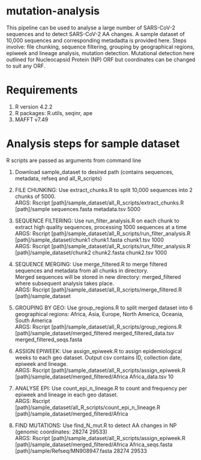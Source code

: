 # mutation-analysis
This pipeline can be used to analyse a large number of SARS-CoV-2 sequences and to detect SARS-CoV-2 AA changes. A sample dataset of 10,000 sequences and corresponding metadadta is provided here. 
Steps involve: file chunking, sequence filtering, grouping by geographical regions, epiweek and lineage analysis, mutation detection. Mutational detection here outlined for Nucleocapsid Protein (NP) ORF but coordinates can be changed to suit any ORF.

# Requirements
1. R version 4.2.2
2. R packages: R.utils, seqinr, ape
3. MAFFT v7.49

# Analysis steps for sample dataset
R scripts are passed as arguments from command line

1. Download sample_dataset to desired path (contains sequences, metadata, refseq and all_R_scripts)

2. FILE CHUNKING: Use extract_chunks.R to split 10,000 sequences into 2 chunks of 5000.  
ARGS: Rscript [path]/sample_dataset/all_R_scripts/extract_chunks.R [path]/sample sequences.fasta metadata.tsv 5000  

3. SEQUENCE FILTERING: Use run_filter_analysis.R on each chunk to extract high quality sequences, processing 1000 sequences at a time  
ARGS: Rscript [path]/sample_dataset/all_R_scripts/run_filter_analysis.R [path]/sample_dataset/chunk1 chunk1.fasta chunk1.tsv 1000  
ARGS: Rscript [path]/sample_dataset/all_R_scripts/run_filter_analysis.R [path]/sample_dataset/chunk2 chunk2.fasta chunk2.tsv 1000  

4. SEQUENCE MERGING: Use merge_filtered.R to merge filtered sequences and metadata from all chunks in directory.  
Merged sequences will be stored in new directory: merged_filtered where subsequent analysis takes place.  
ARGS: Rscript [path]/sample_dataset/all_R_scripts/merge_filtered.R [path]/sample_dataset  

4. GROUPING BY GEO: Use group_regions.R to split merged dataset into 6 geographical regions: Africa, Asia, Europe, North America, Oceania, South America  
ARGS: Rscript [path]/sample_dataset/all_R_scripts/group_regions.R [path]/sample_dataset/merged_filtered merged_filtered_data.tsv merged_filtered_seqs.fasta  

5. ASSIGN EPIWEEK: Use assign_epiweek.R to assign epidemiological weeks to each geo dataset. Output csv contains ID, collection date, epiweek and lineage.  
ARGS: Rscript [path]/sample_dataset/all_R_scripts/assign_epiweek.R [path]/sample_dataset/merged_filtered/Africa Africa_data.tsv 10  

6. ANALYSE EPI: Use count_epi_n_lineage.R to count and frequency per epiweek and lineage in each geo dataset.  
ARGS: Rscript [path]/sample_dataset/all_R_scripts/count_epi_n_lineage.R [path]/sample_dataset/merged_filtered/Africa  

7. FIND MUTATIONS: Use find_N_mut.R to detect AA changes in NP (genomic coordinates: 28274 29533)  
ARGS: Rscript [path]/sample_dataset/all_R_scripts/assign_epiweek.R [path]/sample_dataset/merged_filtered/Africa Africa_seqs.fasta [path]/sample/Refseq/MN908947.fasta 28274 29533  



